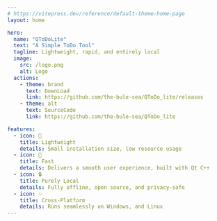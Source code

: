 ```yaml
---
# https://vitepress.dev/reference/default-theme-home-page
layout: home

hero:
  name: "QToDoLite"
  text: "A Simple ToDo Tool"
  tagline: Lightweight, rapid, and entirely local
  image:
    src: /logo.png
    alt: Logo
  actions:
    - theme: brand
      text: DownLoad
      link: https://github.com/the-bule-sea/QToDo_lite/releases
    - theme: alt
      text: SourceCode
      link: https://github.com/the-bule-sea/QToDo_lite

features:
  - icon: 🍃
    title: Lightweight
    details: Small installation size, low resource usage
  - icon: 🚀
    title: Fast
    details: Delivers a smooth user experience, built with Qt C++
  - icon: 🔒
    title: Purely Local
    details: Fully offline, open source, and privacy-safe
  - icon: ✨
    title: Cross-Platform
    details: Runs seamlessly on Windows, and Linux
---
```


